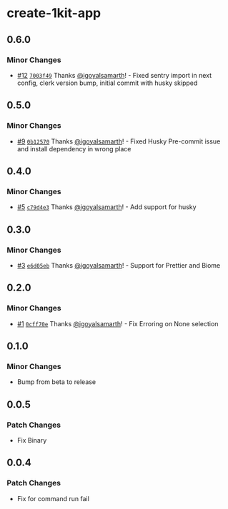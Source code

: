 # create-1kit-app

## 0.6.0

### Minor Changes

- [#12](https://github.com/igoyalsamarth/1kit/pull/12) [`7003f49`](https://github.com/igoyalsamarth/1kit/commit/7003f49b76e6cfaca565be6460020826a4d4d3a0) Thanks [@igoyalsamarth](https://github.com/igoyalsamarth)! - Fixed sentry import in next config, clerk version bump, initial commit with husky skipped

## 0.5.0

### Minor Changes

- [#9](https://github.com/igoyalsamarth/1kit/pull/9) [`0b12570`](https://github.com/igoyalsamarth/1kit/commit/0b12570632bff2b1182116dcda214ec79b5e346b) Thanks [@igoyalsamarth](https://github.com/igoyalsamarth)! - Fixed Husky Pre-commit issue and install dependency in wrong place

## 0.4.0

### Minor Changes

- [#5](https://github.com/igoyalsamarth/1kit/pull/5) [`c79d4e3`](https://github.com/igoyalsamarth/1kit/commit/c79d4e30bff64b079a8398e151ea0b4bd42c3407) Thanks [@igoyalsamarth](https://github.com/igoyalsamarth)! - Add support for husky

## 0.3.0

### Minor Changes

- [#3](https://github.com/igoyalsamarth/1kit/pull/3) [`e6d05eb`](https://github.com/igoyalsamarth/1kit/commit/e6d05ebdc57b1c2112233164339229907215fc5d) Thanks [@igoyalsamarth](https://github.com/igoyalsamarth)! - Support for Prettier and Biome

## 0.2.0

### Minor Changes

- [#1](https://github.com/igoyalsamarth/1kit/pull/1) [`0cff70e`](https://github.com/igoyalsamarth/1kit/commit/0cff70e4dadeab2f1edaf25e2e6cf302c615b1fa) Thanks [@igoyalsamarth](https://github.com/igoyalsamarth)! - Fix Erroring on None selection

## 0.1.0

### Minor Changes

- Bump from beta to release

## 0.0.5

### Patch Changes

- Fix Binary

## 0.0.4

### Patch Changes

- Fix for command run fail
